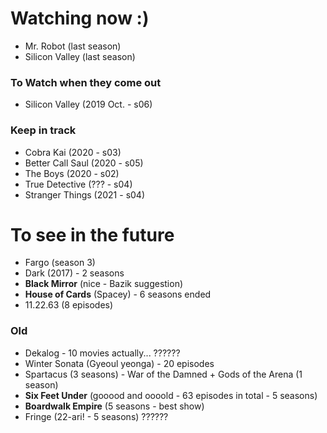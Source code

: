 # Watching now :)

- Mr. Robot (last season)
- Silicon Valley (last season)

### To Watch when they come out
- Silicon Valley (2019 Oct. - s06)

### Keep in track
- Cobra Kai (2020 - s03)
- Better Call Saul (2020 - s05)
- The Boys (2020 - s02)
- True Detective (??? - s04)
- Stranger Things (2021 - s04)

# To see in the future
- Fargo (season 3)
- Dark (2017) - 2 seasons
- **Black Mirror** (nice - Bazik suggestion)
- **House of Cards** (Spacey) - 6 seasons ended
- 11.22.63 (8 episodes)

### Old

- Dekalog - 10 movies actually... ??????
- Winter Sonata (Gyeoul yeonga) - 20 episodes
- Spartacus (3 seasons) - War of the Damned + Gods of the Arena (1 season)
- **Six Feet Under** (gooood and oooold - 63 episodes in total - 5 seasons)
- **Boardwalk Empire** (5 seasons - best show)
- Fringe (22-ari! - 5 seasons) ??????
